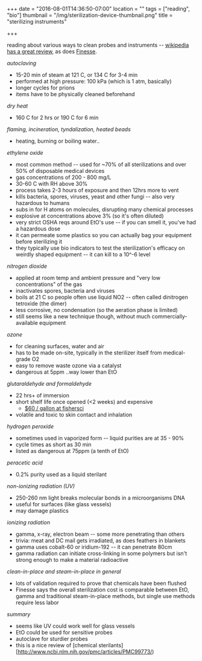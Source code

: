 +++
date = "2016-08-01T14:36:50-07:00"
location = ""
tags = ["reading", "bio"]
thumbnail = "/img/sterilization-device-thumbnail.png"
title = "sterilizing instruments"

+++

reading about various ways to clean probes and instruments --
[wikipedia has a great review](https://en.wikipedia.org/wiki/Sterilization),
as does [Finesse](http://www.finesse.com/media/121750/Finesse.TruFluor.ApNote.3.042408.pdf).

<!--more-->

*autoclaving*

* 15-20 min of steam at 121 C, or 134 C for 3-4 min
* performed at high pressure: 100 kPa (which is 1 atm, basically)
* longer cycles for prions
* items have to be physically cleaned beforehand


*dry heat*

* 160 C for 2 hrs or 190 C for 6 min


*flaming, incineration, tyndalization, heated beads*

* heating, burning or boiling water..


*ethylene oxide*

* most common method -- used for ~70% of all sterilizations and over 50% of disposable medical devices
* gas concentrations of 200 - 800 mg/L
* 30-60 C with RH above 30%
* process takes 2-3 hours of exposure and then 12hrs more to vent
* kills bacteria, spores, viruses, yeast and other fungi -- also very hazardous to humans
* subs in for H atoms on molecules, disrupting many chemical processes
* explosive at concentrations above 3% (so it's often diluted)
* very strict OSHA reqs around EtO's use -- if you can smell it, you've had a hazardous dose
* it can permeate some plastics so you can actually bag your equipment before sterilizing it
* they typically use bio indicators to test the sterilization's efficacy on weirdly shaped equipment --
it can kill to a 10^-6 level


*nitrogen dioxide*

* applied at room temp and ambient pressure and "very low concentrations" of the gas
* inactivates spores, bacteria and viruses
* boils at 21 C so people often use liquid NO2 -- often called dinitrogen tetroxide (the dimer)
* less corrosive, no condensation (so the aeration phase is limited)
* still seems like a new technique though, without much commercially-available equipment


*ozone*

* for cleaning surfaces, water and air
* has to be made on-site, typically in the sterilizer itself from medical-grade O2
* easy to remove waste ozone via a catalyst
* dangerous at 5ppm ..way lower than EtO


*glutaraldehyde and formaldehyde*

* 22 hrs+ of immersion
* short shelf life once opened (<2 weeks) and expensive
  * [$60 / gallon at fishersci](https://www.fishersci.com/shop/products/contec-sporicidin-sterilizing-high-level-disinfecting-solution-3/p-3829034#tab1)
* volatile and toxic to skin contact and inhalation


*hydrogen peroxide*

* sometimes used in vaporized form -- liquid purities are at 35 - 90%
* cycle times as short as 30 min
* listed as dangerous at 75ppm (a tenth of EtO)


*peracetic acid*

* 0.2% purity used as a liquid sterilant


*non-ionizing radiation (UV)*

* 250-260 nm light breaks molecular bonds in a microorganisms DNA
* useful for surfaces (like glass vessels)
* may damage plastics


*ionizing radiation*

* gamma, x-ray, electron beam -- some more penetrating than others
* trivia: meat and DC mail gets irradiated, as does feathers in blankets
* gamma uses cobalt-60 or iridium-192 -- it can penetrate 80cm
* gamma radiation can initiate cross-linking in some polymers
but isn't strong enough to make a material radioactive


*clean-in-place and steam-in-place in general*

* lots of validation required to prove that chemicals have been flushed
* Finesse says the overall sterilization cost is comparable
between EtO, gamma and traditional steam-in-place methods,
but single use methods require less labor


*summary*

* seems like UV could work well for glass vessels
* EtO could be used for sensitive probes
* autoclave for sturdier probes
* this is a nice review of [chemical sterilants][http://www.ncbi.nlm.nih.gov/pmc/articles/PMC99773/)
